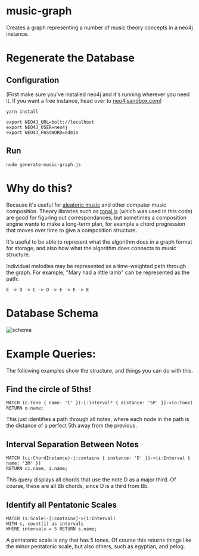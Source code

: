 # music-graph

Creates a graph representing a number of music theory concepts in a neo4j instance.

# Regenerate the Database

## Configuration

(First make sure you've installed neo4j and it's running wherever you need it.
If you want a free instance, head over to [neo4jsandbox.com](https://neo4j.com/sandbox-v2/))

```
yarn install

export NEO4J_URL=bolt://localhost
export NEO4J_USER=neo4j
export NEO4J_PASSWORD=admin
```

## Run

```node generate-music-graph.js```

# Why do this?

Because it's useful for [aleatoric music](https://en.wikipedia.org/wiki/Aleatoric_music) and other
computer music composition.  Theory libraries such as [tonal.js](https://github.com/danigb/tonal) 
(which was used in this code) are good for figuring out correspondances, but sometimes a composition
engine wants to make a long-term plan, for example a chord progression that moves over time to 
give a composition structure.

It's useful to be able to represent what the algorithm does in a graph format for storage, and also 
how what the algorithm does connects to music structure.

Individual melodies may be represented as a time-weighted path through the graph.  For example,
"Mary had a little lamb" can be represented as the path:

`E -> D -> C -> D -> E -> E -> E`

# Database Schema

![schema](schema.png "Database Schema")

# Example Queries:

The following examples show the structure, and things you can do with this.

## Find the circle of 5ths!

```
MATCH (c:Tone { name: 'C' })-[:interval* { distance: '5P' }]->(o:Tone)
RETURN o.name;
```

This just identifies a path through all notes, where each node in the path is
the distance of a perfect 5th away from the previous.

## Interval Separation Between Notes

```
MATCH (ci:ChordInstance)-[:contains { instance: 'D' }]->(i:Interval { name: '3M' })
RETURN ci.name, i.name;
```

This query displays all chords that use the note D as a major third.  Of course, these
are all Bb chords, since D is a third from Bb.

## Identify all Pentatonic Scales

```
MATCH (s:Scale)-[:contains]->(i:Interval) 
WITH s, count(i) as intervals 
WHERE intervals = 5 RETURN s.name;
```

A pentatonic scale is any that has 5 tones.  Of course this returns things like
the minor pentatonic scale, but also others, such as egyptian, and pelog.
